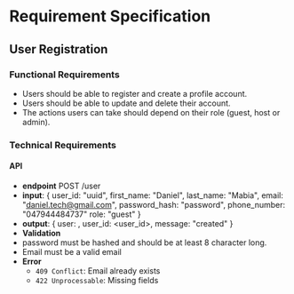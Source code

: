 # **Requirement Specification**
## **User Registration**
### **Functional Requirements**
- Users should be able to register and create a profile account.
- Users should be able to update and delete their account.
- The actions users can take should depend on their role (guest, host or admin).
### **Technical Requirements**
#### **API**
- **endpoint** POST /user
- **input**: {
    user_id: "uuid",
    first_name: "Daniel",
    last_name: "Mabia",
    email: "daniel.tech@gmail.com",
    password_hash: "password",
    phone_number: "047944484737"
    role: "guest"
}
- **output**: {
    user: <fistname>,
    user_id: <user_id>,
    message: "created"
}
- **Validation**
 - password must be hashed and should be at least 8 character long.
 - Email must be a valid email
- **Error**
  - `409 Conflict`: Email already exists
  - `422 Unprocessable`: Missing fields
